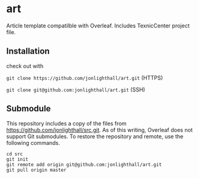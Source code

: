 # art
Article template compatilble with Overleaf.
Includes TexnicCenter project file.

## Installation
check out with

`git clone https://github.com/jonlighthall/art.git` (HTTPS)

`git clone git@github.com:jonlighthall/art.git` (SSH)

## Submodule
This repository includes a copy of the files from https://github.com/jonlighthall/src.git.
As of this writing, Overleaf does not support Git submodules.
To restore the repository and remote, use the following commands.
```
cd src
git init
git remote add origin git@github.com:jonlighthall/art.git
git pull origin master

```
